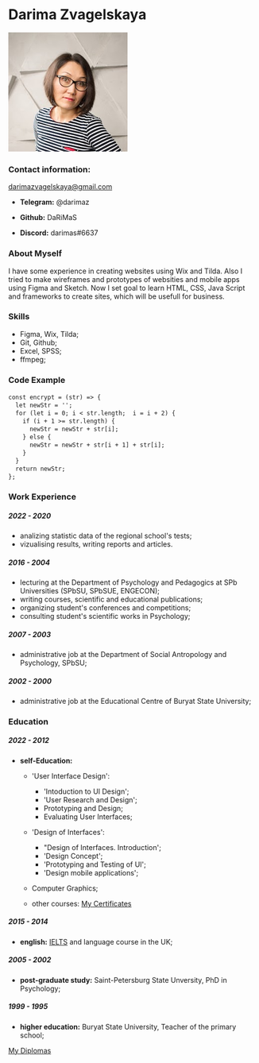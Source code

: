 # **Darima Zvagelskaya**

![photo](smallPhotoMe.jpeg)

### **Contact information:**

darimazvagelskaya@gmail.com

- **Telegram:** @darimaz 

- **Github:** DaRiMaS

- **Discord:** darimas#6637

### **About Myself**
I have some experience in creating websites using Wix and Tilda. Also I tried to make wireframes and prototypes of websities and mobile apps using Figma and Sketch. Now I set goal to learn HTML, CSS, Java Script and frameworks to create sites, which will be usefull for business.


### **Skills**
- Figma, Wix, Tilda;
- Git, Github;
- Excel, SPSS;
- ffmpeg;

### **Code Example**
```
const encrypt = (str) => {
  let newStr = '';
  for (let i = 0; i < str.length;  i = i + 2) {
    if (i + 1 >= str.length) {
      newStr = newStr + str[i];
    } else {
      newStr = newStr + str[i + 1] + str[i];
    }
  }
  return newStr;
};
```
### **Work Experience** 
##### 2022 - 2020

- analizing statistic data of the regional school's tests;    
- vizualising results, writing reports and articles.

##### 2016 - 2004 
- lecturing at the Department of Psychology and Pedagogics at SPb Universities (SPbSU, SPbSUE, ENGECON);
- writing courses, scientific and educational publications;
- organizing student's conferences and competitions;
- consulting student's scientific works in Psychology;

##### 2007 - 2003
- administrative job at the Department of Social Antropology and Psychology, SPbSU;

##### 2002 - 2000
- administrative job at the Educational Centre of Buryat State University;

### **Education**

##### 2022 - 2012

- **self-Education:** 
    - 'User Interface Design':
        - 'Intoduction to UI Design';
        - 'User Research and Design';
        - Prototyping and Design;
        - Evaluating User Interfaces;

    - 'Design of Interfaces':
        - "Design of Interfaces. Introduction';
        - 'Design Concept';
        - 'Prototyping and Testing of UI';
        - 'Design mobile applications';
    - Computer Graphics;
    - other courses: 
[My Certificates](https://drive.google.com/drive/u/1/folders/1TWiSIP5PY9xgfo9lQ_CX8rY-YVRcbDT6)

##### 2015 - 2014
- **english:**
[IELTS](https://drive.google.com/drive/folders/1jyPiSCAfKNpdyXIMC2TN8JpEOKENEyPg?usp=sharing) and language course in the UK;

##### 2005 - 2002
- **post-graduate study:** Saint-Petersburg State Unversity, PhD in Psychology; 
##### 1999 - 1995
- **higher education:** Buryat State University, Teacher of the primary school;

[My Diplomas](https://drive.google.com/drive/folders/1qNZpoWOZhRclVGG18peb5XgXAymh9F3P?usp=sharing)

